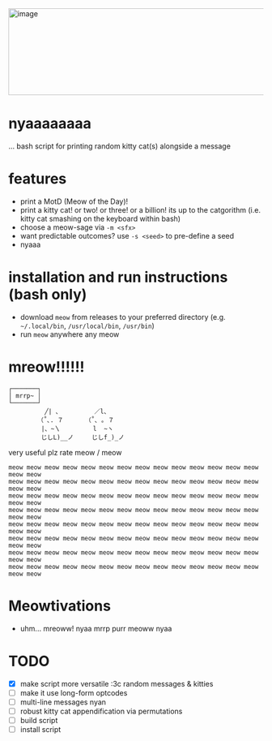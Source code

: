 <img width="558" height="171" alt="image" src="https://github.com/user-attachments/assets/84cf3c53-fafa-4b81-95b1-443fee7e948b" />

# nyaaaaaaaa
... bash script for printing random kitty cat(s) alongside a message

# features
- print a MotD (Meow of the Day)!
- print a kitty cat! or two! or three! or a billion! its up to the catgorithm (i.e. kitty cat smashing on the keyboard within bash)
- choose a meow-sage via `-m <sfx>`
- want predictable outcomes? use `-s <seed>` to pre-define a seed
- nyaaa

# installation and run instructions (bash only)
- download `meow` from releases to your preferred directory (e.g. `~/.local/bin`, `/usr/local/bin`, `/usr/bin`)
- run `meow` anywhere any meow
# mreow!!!!!!

```
┌───────┐
│ mrrp~ │
└───────┘
          ╱| 、         ／l、
        （˚､. ７      （˚､ ｡ ７
         |、~〵         l  ~ヽ
         じしL)__ノ     じしf_)_ノ
```

very useful plz rate meow / meow 

```
meow meow meow meow meow meow meow meow meow meow meow meow meow meow meow meow 
meow meow meow meow meow meow meow meow meow meow meow meow meow meow meow meow 
meow meow meow meow meow meow meow meow meow meow meow meow meow meow meow meow 
meow meow meow meow meow meow meow meow meow meow meow meow meow meow meow meow 
meow meow meow meow meow meow meow meow meow meow meow meow meow meow meow meow 
meow meow meow meow meow meow meow meow meow meow meow meow meow meow meow meow 
meow meow meow meow meow meow meow meow meow meow meow meow meow meow meow meow 
meow meow meow meow meow meow meow meow meow meow meow meow meow meow meow meow 
```
# Meowtivations
- uhm... mreoww! nyaa mrrp purr meoww nyaa

# TODO
- [x] make script more versatile :3c random messages & kitties
- [ ] make it use long-form optcodes
- [ ] multi-line messages nyan
- [ ] robust kitty cat appendification via permutations
- [ ] build script
- [ ] install script
